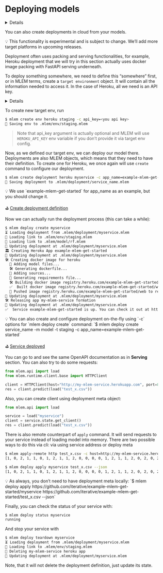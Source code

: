 # Deploying models

<details>
### 🧳 Requirements

`pip install mlem[fastapi,docker]`

You also need docker up and running on your machine.
  </details>  

You can also create deployments in cloud from your models.

<aside>
💡 This functionality is experimental and is subject to change. We’ll add more target platforms in upcoming releases.

</aside>

Deployment often uses packing and serving functionalities, for example, Heroku deployment that we will try in this section actually uses docker image packing with FastAPI serving underneath.

To deploy something somewhere, we need to define this “somewhere” first, or in MLEM terms, create a `target environment` object. It will contain all the information needed to access it. In the case of Heroku, all we need is an API key.

<details>
### ⚙️How to obtain Heroku API key
    1. Go to [heroku.com](http://heroku.com) 
    2. Sign up or login with existing account
    3. Go to account settings by clicking your profile picture on the main page
    4. Find API Key section and reveal existing one or re-generate it
</details>

To create new target env, run 

```bash
$ mlem create env heroku staging -c api_key=<you api key>
💾 Saving env to .mlem/env/staging.mlem
```

> Note that api_key argument is actually optional and MLEM will use `HEROKU_API_KEY` env variable if you don’t provide it via target env config.
> 

Now, as we defined our target env, we can deploy our model there. Deployments are also MLEM objects, which means that they need to have their definition. To create one for Heroku, we once again will use `create` command to configure our deployment.

```bash
$ mlem create deployment heroku myservice -c app_name=example-mlem-get-started -c model=model -c env=staging
💾 Saving deployment to .mlem/deployment/service_name.mlem
```

<aside>
💡 We use `example-mlem-get-started` for app_name as an example, but you should change it.

</aside>

⛳ [Create deployment definition](https://github.com/iterative/example-mlem-get-started/tree/7-deploy-meta)

Now we can actually run the deployment process (this can take a while):

```bash
$ mlem deploy create myservice
⏳️ Loading deployment from .mlem/deployment/myservice.mlem
🔗 Loading link to .mlem/env/staging.mlem
🔗 Loading link to .mlem/model/rf.mlem
💾 Updating deployment at .mlem/deployment/myservice.mlem
🏛 Creating Heroku App example-mlem-get-started
💾 Updating deployment at .mlem/deployment/myservice.mlem
🛠 Creating docker image for heroku
  💼 Adding model files...
  🛠 Generating dockerfile...
  💼 Adding sources...
  💼 Generating requirements file...
  🛠 Building docker image registry.heroku.com/example-mlem-get-started/web...
  ✅  Built docker image registry.heroku.com/example-mlem-get-started/web
  🔼 Pushed image registry.heroku.com/example-mlem-get-started/web to remote registry at host registry.heroku.com
💾 Updating deployment at .mlem/deployment/myservice.mlem
🛠 Releasing app my-mlem-service formation
💾 Updating deployment at .mlem/deployment/myservice.mlem
✅  Service example-mlem-get-started is up. You can check it out at https://my-mlem-service.herokuapp.com/
```

<aside>
💡 You can also create and configure deployment on-the-fly using `-c` options for `mlem deploy create` command:
`$ mlem deploy create service_name -m model -t staging -c app_name=example-mlem-get-started`

</aside>

⛳ [Service deployed](https://github.com/iterative/example-mlem-get-started/tree/8-deploy-create)

You can go to and see the same OpenAPI documentation as in **Serving** section. You can also try to do some requests:

```python
from mlem.api import load
from mlem.runtime.client.base import HTTPClient

client = HTTPClient(host="http://my-mlem-service.herokuapp.com", port=80)
res = client.predict(load("test_x.csv"))
```

Also, you can create client using deployment meta object:

```python
from mlem.api import load

service = load("myservice")
client = service.state.get_client()
res = client.predict(load("test_x.csv"))
```

There is also remote counterpart of `apply` command. It will send requests to your service instead of loading model into memory. There are two possible ways to do this via cli: via using service address or deploy meta

```bash
$ mlem apply-remote http test_x.csv -c host=http://my-mlem-service.herokuapp.com -c port=80 --json
[1, 0, 2, 1, 1, 0, 1, 2, 1, 1, 2, 0, 0, 0, 0, 1, 2, 1, 1, 2, 0, 2, 0, 2, 2, 2, 2, 2, 0, 0, 0, 0, 1, 0, 0, 2, 1, 0]

$ mlem deploy apply myservice test_x.csv --json
[1, 0, 2, 1, 1, 0, 1, 2, 1, 1, 2, 0, 0, 0, 0, 1, 2, 1, 1, 2, 0, 2, 0, 2, 2, 2, 2, 2, 0, 0, 0, 0, 1, 0, 0, 2, 1, 0]
```

<aside>
💡 As always, you don’t need to have deployment meta locally:
`$ mlem deploy apply https://github.com/iterative/example-mlem-get-started/myservice https://github.com/iterative/example-mlem-get-started/test_x.csv --json`

</aside>

Finally, you can check the status of your service with:

```bash
$ mlem deploy status myservice
running
```

And stop your service with 

```bash
$ mlem deploy teardown myservice
⏳️ Loading deployment from .mlem/deployment/myservice.mlem
🔗 Loading link to .mlem/env/staging.mlem
🔻 Deleting my-mlem-service heroku app
💾 Updating deployment at .mlem/deployment/myservice.mlem
```

Note, that it will not delete the deployment definition, just update its state.